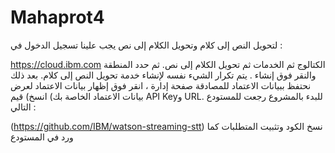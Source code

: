 # Mahaprot4
لتحويل النص إلى كلام وتحويل الكلام إلى نص  يجب علينا تسجيل الدخول في : 

https://cloud.ibm.com
الكتالوج ثم الخدمات ثم تحويل الكلام إلى نص. ثم حدد المنطقة والنقر فوق إنشاء .
 يتم تكرار الشيء نفسه لإنشاء خدمة تحويل النص إلى كلام.
بعد ذلك نحتفظ ببيانات الاعتماد للمصادقة 
 صفحة إدارة ، انقر فوق إظهار بيانات الاعتماد لعرض بيانات الاعتماد الخاصة بك)
انسخ) قيم API Keyو URL.
للبدء بالمشروع رجعت للمستودع التالي :

(https://github.com/IBM/watson-streaming-stt)
نسخ الكود وتثبيت المتطلبات كما ورد في المستودع  

